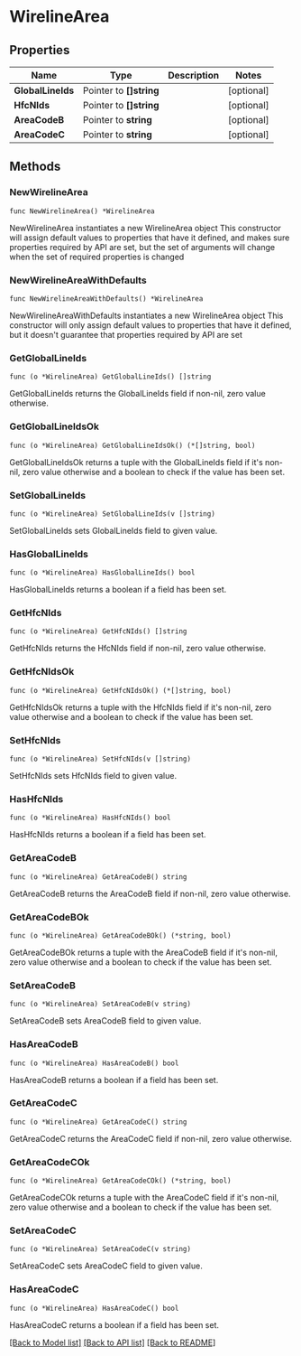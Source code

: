 # WirelineArea

## Properties

Name | Type | Description | Notes
------------ | ------------- | ------------- | -------------
**GlobalLineIds** | Pointer to **[]string** |  | [optional] 
**HfcNIds** | Pointer to **[]string** |  | [optional] 
**AreaCodeB** | Pointer to **string** |  | [optional] 
**AreaCodeC** | Pointer to **string** |  | [optional] 

## Methods

### NewWirelineArea

`func NewWirelineArea() *WirelineArea`

NewWirelineArea instantiates a new WirelineArea object
This constructor will assign default values to properties that have it defined,
and makes sure properties required by API are set, but the set of arguments
will change when the set of required properties is changed

### NewWirelineAreaWithDefaults

`func NewWirelineAreaWithDefaults() *WirelineArea`

NewWirelineAreaWithDefaults instantiates a new WirelineArea object
This constructor will only assign default values to properties that have it defined,
but it doesn't guarantee that properties required by API are set

### GetGlobalLineIds

`func (o *WirelineArea) GetGlobalLineIds() []string`

GetGlobalLineIds returns the GlobalLineIds field if non-nil, zero value otherwise.

### GetGlobalLineIdsOk

`func (o *WirelineArea) GetGlobalLineIdsOk() (*[]string, bool)`

GetGlobalLineIdsOk returns a tuple with the GlobalLineIds field if it's non-nil, zero value otherwise
and a boolean to check if the value has been set.

### SetGlobalLineIds

`func (o *WirelineArea) SetGlobalLineIds(v []string)`

SetGlobalLineIds sets GlobalLineIds field to given value.

### HasGlobalLineIds

`func (o *WirelineArea) HasGlobalLineIds() bool`

HasGlobalLineIds returns a boolean if a field has been set.

### GetHfcNIds

`func (o *WirelineArea) GetHfcNIds() []string`

GetHfcNIds returns the HfcNIds field if non-nil, zero value otherwise.

### GetHfcNIdsOk

`func (o *WirelineArea) GetHfcNIdsOk() (*[]string, bool)`

GetHfcNIdsOk returns a tuple with the HfcNIds field if it's non-nil, zero value otherwise
and a boolean to check if the value has been set.

### SetHfcNIds

`func (o *WirelineArea) SetHfcNIds(v []string)`

SetHfcNIds sets HfcNIds field to given value.

### HasHfcNIds

`func (o *WirelineArea) HasHfcNIds() bool`

HasHfcNIds returns a boolean if a field has been set.

### GetAreaCodeB

`func (o *WirelineArea) GetAreaCodeB() string`

GetAreaCodeB returns the AreaCodeB field if non-nil, zero value otherwise.

### GetAreaCodeBOk

`func (o *WirelineArea) GetAreaCodeBOk() (*string, bool)`

GetAreaCodeBOk returns a tuple with the AreaCodeB field if it's non-nil, zero value otherwise
and a boolean to check if the value has been set.

### SetAreaCodeB

`func (o *WirelineArea) SetAreaCodeB(v string)`

SetAreaCodeB sets AreaCodeB field to given value.

### HasAreaCodeB

`func (o *WirelineArea) HasAreaCodeB() bool`

HasAreaCodeB returns a boolean if a field has been set.

### GetAreaCodeC

`func (o *WirelineArea) GetAreaCodeC() string`

GetAreaCodeC returns the AreaCodeC field if non-nil, zero value otherwise.

### GetAreaCodeCOk

`func (o *WirelineArea) GetAreaCodeCOk() (*string, bool)`

GetAreaCodeCOk returns a tuple with the AreaCodeC field if it's non-nil, zero value otherwise
and a boolean to check if the value has been set.

### SetAreaCodeC

`func (o *WirelineArea) SetAreaCodeC(v string)`

SetAreaCodeC sets AreaCodeC field to given value.

### HasAreaCodeC

`func (o *WirelineArea) HasAreaCodeC() bool`

HasAreaCodeC returns a boolean if a field has been set.


[[Back to Model list]](../README.md#documentation-for-models) [[Back to API list]](../README.md#documentation-for-api-endpoints) [[Back to README]](../README.md)


